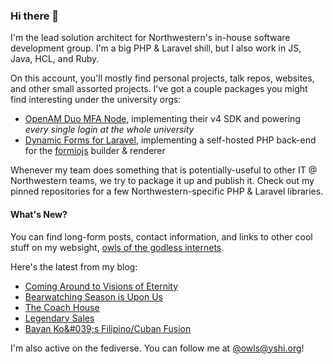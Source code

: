 ### Hi there 👋
I'm the lead solution architect for Northwestern's in-house software development group. I'm a big PHP & Laravel shill, but I also work in JS, Java, HCL, and Ruby.

On this account, you'll mostly find personal projects, talk repos, websites, and other small assorted projects. I've got a couple packages you might find interesting under the university orgs:

- [OpenAM Duo MFA Node](https://github.com/NUIT-ISO/duo-universal-prompt-auth-node), implementing their v4 SDK and powering *every single login at the whole university*
- [Dynamic Forms for Laravel](https://github.com/NIT-Administrative-Systems/dynamic-forms), implementing a self-hosted PHP back-end for the [formiojs](https://github.com/formio/formio.js/) builder & renderer

Whenever my team does something that is potentially-useful to other IT @ Northwestern teams, we try to package it up and publish it. Check out my pinned repositories for a few Northwestern-specific PHP & Laravel libraries.

#### What's New?
You can find long-form posts, contact information, and links to other cool stuff on my websight, [owls of the godless internets](https://godless-internets.org).

Here's the latest from my blog:

<!-- BLOG-POST-LIST:START -->
- [Coming Around to Visions of Eternity](https://godless-internets.org/2025/08/17/coming-around-to-visions-of-eternity)
- [Bearwatching Season is Upon Us](https://godless-internets.org/2025/08/16/bearwatching-season-is-upon-us)
- [The Coach House](https://godless-internets.org/2025/08/15/the-coach-house)
- [Legendary Sales](https://godless-internets.org/2025/08/14/legendary-sales)
- [Bayan Ko&amp;#039;s Filipino/Cuban Fusion](https://godless-internets.org/2025/08/13/bayan-kos-filipinocuban-fusion)
<!-- BLOG-POST-LIST:END -->

I'm also active on the fediverse. You can follow me at [@owls@yshi.org](https://mastodon.yshi.org/@owls)!
